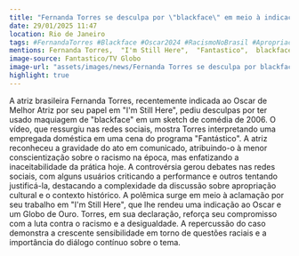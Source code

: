 ```yaml
---
title: "Fernanda Torres se desculpa por \"blackface\" em meio à indicação ao Oscar"
date: 29/01/2025 11:47
location: Rio de Janeiro
tags: #FernandaTorres #Blackface #Oscar2024 #RacismoNoBrasil #ApropriacaoCultural #IStillHere #Controvérsia #Fantástico #DebateRacial #CulturaBrasileira #abc360noticias
mentions: Fernanda Torres,  "I'm Still Here",  "Fantastico",  blackface,  Oscar,  Golden Globe,  Demi Moore, Karla Sofia Gascon, Mikey Madison, Cynthia Erivo, Fernanda Montenegro.
image-source: Fantastico/TV Globo
image-url: "assets/images/news/Fernanda Torres se desculpa por blackface em meio à indicação ao Oscar.jpg"
highlight: true
---
```


A atriz brasileira Fernanda Torres, recentemente indicada ao Oscar de Melhor Atriz por seu papel em "I'm Still Here", pediu desculpas por ter usado maquiagem de "blackface" em um sketch de comédia de 2006.  O vídeo, que ressurgiu nas redes sociais, mostra Torres interpretando uma empregada doméstica em uma cena do programa "Fantástico".  A atriz reconheceu a gravidade do ato em comunicado, atribuindo-o à menor conscientização sobre o racismo na época, mas enfatizando a inaceitabilidade da prática hoje.  A controvérsia gerou debates nas redes sociais, com alguns usuários criticando a performance e outros tentando justificá-la, destacando a complexidade da discussão sobre apropriação cultural e o contexto histórico. A polêmica surge em meio à aclamação por seu trabalho em "I'm Still Here", que lhe rendeu uma indicação ao Oscar e um Globo de Ouro.  Torres, em sua declaração, reforça seu compromisso com a luta contra o racismo e a desigualdade. A repercussão do caso demonstra a crescente sensibilidade em torno de questões raciais e a importância do diálogo contínuo sobre o tema.
